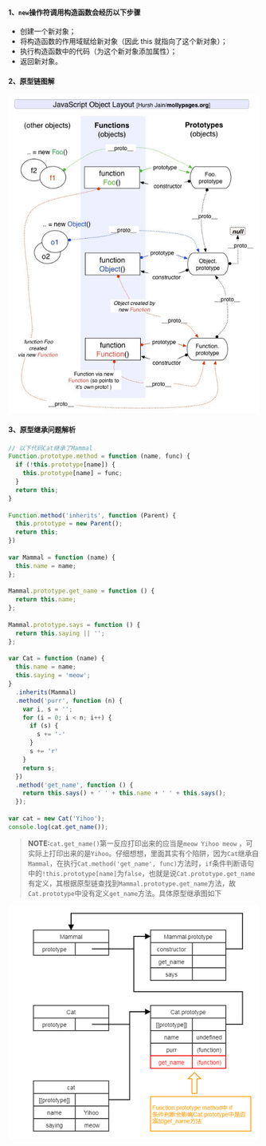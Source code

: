 #### 1、`new`操作符调用构造函数会经历以下步骤

-  创建一个新对象；
-  将构造函数的作用域赋给新对象（因此 this 就指向了这个新对象）；
-  执行构造函数中的代码（为这个新对象添加属性）；
-  返回新对象。

#### 2、原型链图解

![原型链](https://github.com/YihooZero/learn-javascript-the-good-parts/blob/main/imgs/Inheritance2.jpg)

#### 3、原型继承问题解析

```javascript
// 以下代码Cat继承了Mammal
Function.prototype.method = function (name, func) {
  if (!this.prototype[name]) {
    this.prototype[name] = func;
  }
  return this;
}

Function.method('inherits', function (Parent) {
  this.prototype = new Parent();
  return this;
})

var Mammal = function (name) {
  this.name = name;
};

Mammal.prototype.get_name = function () {
  return this.name;
};

Mammal.prototype.says = function () {
  return this.saying || '';
};

var Cat = function (name) {
  this.name = name;
  this.saying = 'meow';
}
  .inherits(Mammal)
  .method('purr', function (n) {
    var i, s = '';
    for (i = 0; i < n; i++) {
      if (s) {
        s += '-'
      }
      s += 'r'
    }
    return s;
  })
  .method('get_name', function () {
    return this.says() + ' ' + this.name + ' ' + this.says();
  });

var cat = new Cat('Yihoo');
console.log(cat.get_name());

```

> **NOTE:**`cat.get_name()`第一反应打印出来的应当是`meow Yihoo meow` ，可实际上打印出来的是`Yihoo`。仔细想想，里面其实有个陷阱，因为`Cat`继承自`Mammal`，在执行`Cat.method('get_name', func)`方法时，`if`条件判断语句中的`!this.prototype[name]`为`false`，也就是说`Cat.prototype.get_name`有定义，其根据原型链查找到`Mammal.prototype.get_name`方法，故`Cat.prototype`中没有定义`get_name`方法。具体原型继承图如下

![原型继承图](https://github.com/YihooZero/learn-javascript-the-good-parts/blob/main/imgs/Inheritance3.png)

